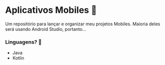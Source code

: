 # Aplicativos Mobiles :iphone:

Um repositório para lançar e organizar meu projetos Mobiles.
Maioria deles será usando Android Studio, portanto...
### Linguagens? :speech_balloon:
- Java
- Kotlin